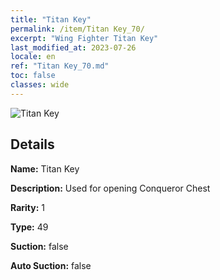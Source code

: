 ```yaml
---
title: "Titan Key"
permalink: /item/Titan Key_70/
excerpt: "Wing Fighter Titan Key"
last_modified_at: 2023-07-26
locale: en
ref: "Titan Key_70.md"
toc: false
classes: wide
---
```



 ![Titan Key](/images/item/Titan_Key_p.png)



## Details

 **Name:** Titan Key 

 **Description:** Used for opening Conqueror Chest

 **Rarity:** 1 

 **Type:** 49 

 **Suction:** false 

 **Auto Suction:** false 


